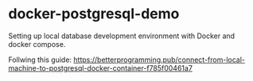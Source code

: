# docker-postgresql-demo

Setting up local database development environment with Docker and docker compose.

Follwing this guide: <https://betterprogramming.pub/connect-from-local-machine-to-postgresql-docker-container-f785f00461a7>
